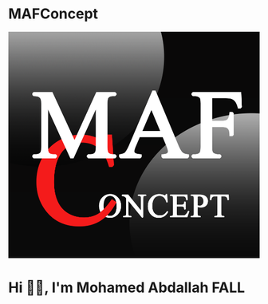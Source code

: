 # MAFConcept
![Cover](https://github.com/AbdallahMaf/AbdallahMaf/blob/main/img/cover.png)
# Hi 👋🏾, I'm Mohamed Abdallah FALL
